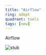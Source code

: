 ```yaml
---
title: "Airflow"
ring: adopt
quadrant: tools
tags: [new]
---
```


Airflow

![stub](/images/logo.svg)
